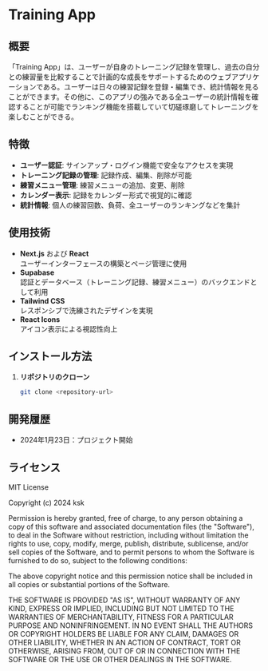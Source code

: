 # Training App

## 概要
「Training App」は、ユーザーが自身のトレーニング記録を管理し、過去の自分との練習量を比較することで計画的な成長をサポートするためのウェブアプリケーションである。ユーザーは日々の練習記録を登録・編集でき、統計情報を見ることができます。その他に、このアプリの強みである全ユーザーの統計情報を確認することが可能でランキング機能を搭載していて切磋琢磨してトレーニングを楽しむことができる。

## 特徴
- **ユーザー認証**: サインアップ・ログイン機能で安全なアクセスを実現
- **トレーニング記録の管理**: 記録作成、編集、削除が可能
- **練習メニュー管理**: 練習メニューの追加、変更、削除
- **カレンダー表示**: 記録をカレンダー形式で視覚的に確認
- **統計情報**: 個人の練習回数、負荷、全ユーザーのランキングなどを集計

## 使用技術
- **Next.js** および **React**  
  ユーザーインターフェースの構築とページ管理に使用
- **Supabase**  
  認証とデータベース（トレーニング記録、練習メニュー）のバックエンドとして利用
- **Tailwind CSS**  
  レスポンシブで洗練されたデザインを実現
- **React Icons**  
  アイコン表示による視認性向上

## インストール方法
1. **リポジトリのクローン**  
   ```bash
   git clone <repository-url>


## 開発履歴

- 2024年1月23日：プロジェクト開始

## ライセンス

MIT License

Copyright (c) 2024 ksk

Permission is hereby granted, free of charge, to any person obtaining a copy
of this software and associated documentation files (the "Software"), to deal
in the Software without restriction, including without limitation the rights
to use, copy, modify, merge, publish, distribute, sublicense, and/or sell
copies of the Software, and to permit persons to whom the Software is
furnished to do so, subject to the following conditions:

The above copyright notice and this permission notice shall be included in all
copies or substantial portions of the Software.

THE SOFTWARE IS PROVIDED "AS IS", WITHOUT WARRANTY OF ANY KIND, EXPRESS OR
IMPLIED, INCLUDING BUT NOT LIMITED TO THE WARRANTIES OF MERCHANTABILITY,
FITNESS FOR A PARTICULAR PURPOSE AND NONINFRINGEMENT. IN NO EVENT SHALL THE
AUTHORS OR COPYRIGHT HOLDERS BE LIABLE FOR ANY CLAIM, DAMAGES OR OTHER
LIABILITY, WHETHER IN AN ACTION OF CONTRACT, TORT OR OTHERWISE, ARISING FROM,
OUT OF OR IN CONNECTION WITH THE SOFTWARE OR THE USE OR OTHER DEALINGS IN THE
SOFTWARE.